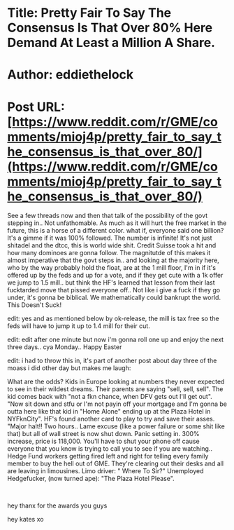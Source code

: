 # Title: Pretty Fair To Say The Consensus Is That Over 80% Here Demand At Least a Million A Share.
# Author: eddiethelock
# Post URL: [https://www.reddit.com/r/GME/comments/mioj4p/pretty_fair_to_say_the_consensus_is_that_over_80/](https://www.reddit.com/r/GME/comments/mioj4p/pretty_fair_to_say_the_consensus_is_that_over_80/)


See a few threads now and then that talk of the possibility of the govt stepping in.. Not unfathomable. As much as it will hurt the free market in the future, this is a horse of a different color. what if, everyone said one billion? It's a gimme if it was 100% followed. The number is infinite!  It's not just shitadel and the dtcc, this is world wide shit. Credit Suisse took a hit and how many dominoes are gonna follow. The magnitutde of this makes it almost imperative that the govt steps in.. and looking at the majority here, who by the way probably hold the float, are at the 1 mill floor, I'm in if it's offered up by the feds and up for a vote, and if they get cute with a 1k offer we jump to 1.5 mill.. but think the HF's learned that lesson from their last fucktarded move that pissed everyone off.. Not like i give a fuck if they go under, it's gonna be biblical. We mathematically could bankrupt the world.  This Doesn't Suck!

edit: yes and as mentioned below by ok-release, the mill is tax free so the feds will have to jump it up to 1.4 mill for their cut.

edit: edit after one minute but now i'm gonna roll one up and enjoy the next three days.. cya Monday.. Happy Easter

edit: i had to throw this in, it's part of another post about day three of the moass i did other day but makes me laugh:

What are the odds? Kids in Europe looking at numbers they never  expected to see in their wildest dreams. Their parents are saying "sell,  sell, sell". The kid comes back with "not a fkn chance, when DFV gets  out I'll get out". "Now sit down and stfu or I'm not payin off your  mortgage and I'm gonna be outta here like that kid in "Home Alone"  ending up at the Plaza Hotel in NYFknCity".  HF's found another card to  play to try and save their asses. "Major halt!! Two hours.. Lame excuse  (like a power failure or some shit like that) but all of wall street is  now shut down. Panic setting in. 300% increase, price is 118,000. You'll  have to shut your phone off cause everyone that you know is trying to  call you to see if you are watching..   Hedge Fund workers getting fired  left and right for telling every family member to buy the hell out of  GME. They're clearing out their desks and all are leaving in limousines.  Limo driver: " Where To Sir?" Unemployed Hedgefucker, (now turned ape): "The  Plaza Hotel Please".

&#x200B;

hey thanx for the awards you guys

hey kates xo